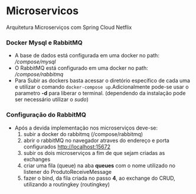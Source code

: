 # Microservicos
Arquitetura Microserviços com Spring Cloud Netflix

### Docker Mysql e RabbitMQ
- A base de dados está configurada em uma docker no path: _/compose/mysql_
- O RabbitMQ está configurado em uma docker no path: _/compose/rabbitmq_
- Para Subir as dockers basta acessar o diretório específico de cada uma e utilizar o comando `docker-compose up`.Adicionalmente pode-se usar o parametro **-d** para liberar o terminal. (dependendo da instalação pode ser necessário utilizar o _sudo_)

### Configuração do RabbitMQ
- Após a devida implementação nos microserviços deve-se:
  1. subir a docker do rabbitmq (/compose/rabbitmq)
  2. abrir o rabbitMQ no navegador atraves do endereço e porta configurados [http://localhost:15672](hppt://localhost:15672)
  3. subir os dois microserviços a fim de que sejam criadas as exchanges
  4. criar uma fila (queue) na aba **queues** com o nome utilizado no listener do ProdutoReceiveMessage
  5. fazer o bind, da fila criada no passo **4**, ao exchange do CRUD, utilizando a routingkey (routingkey)
